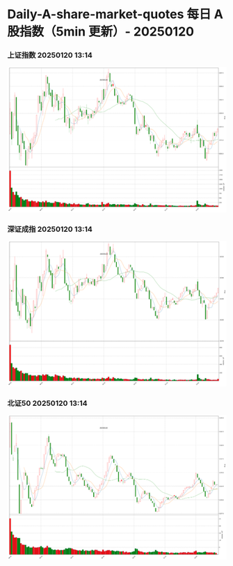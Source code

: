 
# Daily-A-share-market-quotes 每日 A 股指数（5min 更新）- 20250120

### 上证指数 20250120 13:14
![](./fig/2025/1/20250120-sh000001.png)

### 深证成指 20250120 13:14
![](./fig/2025/1/20250120-sz399001.png)

### 北证50 20250120 13:14
![](./fig/2025/1/20250120-bj899050.png)
